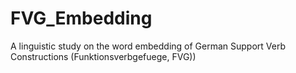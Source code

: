 # FVG_Embedding
A linguistic study on the word embedding of German Support Verb Constructions (Funktionsverbgefuege, FVG)) 
